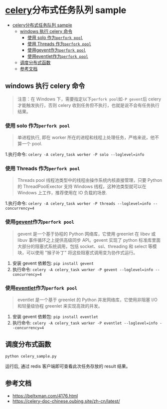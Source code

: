 # [celery](https://github.com/celery/celery)分布式任务队列 sample

- [celery分布式任务队列 sample](#celery分布式任务队列-sample)
  - [windows 执行 celery 命令](#windows-执行-celery-命令)
    - [使用 solo 作为`perfork pool`](#使用-solo-作为perfork-pool)
    - [使用 Threads 作为`perfork pool`](#使用-threads-作为perfork-pool)
    - [使用gevent作为`perfork pool`](#使用gevent作为perfork-pool)
    - [使用eventlet作为`perfork pool`](#使用eventlet作为perfork-pool)
  - [调度分布式函数](#调度分布式函数)
  - [参考文档](#参考文档)

## windows 执行 celery 命令

> 注意：在 Windows 下，需要指定以下`perfork pool`如`-P gevent`后 celery 才能触发执行，否则 celery 收到任务但不执行，也就是说不会有任务执行结果。

### 使用 solo 作为`perfork pool`

> 单进程执行, 即在 worker 所在的进程和线程上处理任务，严格来说，他不算一个 pool.

1.执行命令: `celery -A celery_task worker -P solo --loglevel=info`

### 使用 Threads 作为`perfork pool`

> Threads pool 线程池类型中的线程由操作系统内核直接管理，只要 Python 的 ThreadPoolExector 支持 Windows 线程，这种池类型就可以在 Windows 上工作，推荐使用在 IO 负载的场景.

1.执行命令: `celery -A celery_task worker -P threads --loglevel=info --concurrency=4`

### 使用[gevent](http://sdiehl.github.io/gevent-tutorial/)作为`perfork pool`

> gevent 是一个基于协程的 Python 网络库，它使用 greenlet 在 libev 或 libuv 事件循环之上提供高级同步 API。gevent 实现了 python 标准库里面大部分的阻塞式系统调用，包括 socket、ssl、threading 和 select 等模块，可以使用 "猴子补丁" 将这些阻塞式调用变为协作式运行。

1. 安装 gevent 依赖包: `pip install gevent`
2. 执行命令: `celery -A celery_task worker -P gevent --loglevel=info --concurrency=4`

### 使用[eventlet](https://github.com/eventlet/eventlet)作为`perfork pool`

> eventlet 是一个基于 greenlet 的 Python 并发网络库，它使用非阻塞 I/O 和轻量级协程 greenlet 来实现高效的并发。

1. 安装 gevent 依赖包: `pip install eventlet`
2. 执行命令: `celery -A celery_task worker -P eventlet --loglevel=info --concurrency=4`

## 调度分布式函数

`python celery_sample.py`

运行后, 通过 redis 客户端即可查看此次任务存放的 result 结果。

## 参考文档

- https://beltxman.com/4176.html
- https://celery-doc-chinese.oubing.site/zh-cn/latest/
